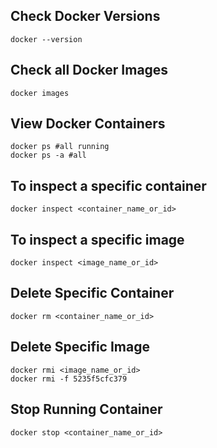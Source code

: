 ## Check Docker Versions

```
docker --version
```

## Check all Docker Images

```
docker images
```

## View Docker Containers

```
docker ps #all running
docker ps -a #all
```

## To inspect a specific container

```
docker inspect <container_name_or_id>
```

## To inspect a specific image

```
docker inspect <image_name_or_id>
```

## Delete Specific Container

```
docker rm <container_name_or_id>
```

## Delete Specific Image

```
docker rmi <image_name_or_id>
docker rmi -f 5235f5cfc379
```

## Stop Running Container

```
docker stop <container_name_or_id>
```

